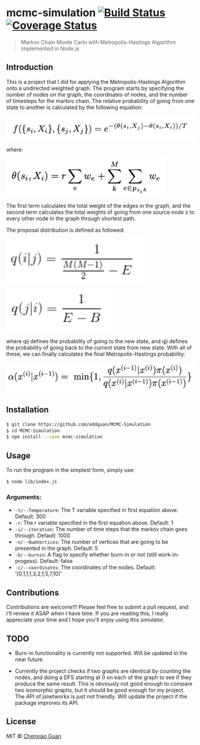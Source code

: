 # mcmc-simulation [![Build Status](https://travis-ci.org/oddguan/MCMC-Simulation.svg?branch=master)](https://travis-ci.org/oddguan/MCMC-Simulation)[![Coverage Status](https://coveralls.io/repos/github/oddguan/MCMC-Simulation/badge.svg?branch=master)](https://coveralls.io/github/oddguan/MCMC-Simulation?branch=master)
> Markov Chain Monte Carlo with Metropolis-Hastings Algorithm implemented in Node.js

## Introduction

This is a project that I did for applying the Metropolis-Hastings Algorithm onto a undirected weighted graph. The program starts by specifying the number of nodes on the graph, the coordinates of nodes, and the number of timesteps for the markov chain.
The relative probability of going from one state to another is calculated by the following equation: 

![alt text](images/energy_function.png "energy function")

where:

![alt text](images/theta.png "energy function")

The first term calculates the total weight of the edges in the graph, and the second term calculates the total weights of going from one source node s to every other node in the graph through shortest path.

The proposal distribution is defined as followed:

![alt text](images/qij.png "qij")

![alt text](images/qji.png "qji")

where qij defines the probability of going to the new state, and qji defines the probability of going back to the current state from new state. With all of these, we can finally calculates the final Metropolis-Hastings probability:

![alt text](images/transitional_probability.png "energy function")


## Installation

```sh
$ git clone https://github.com/oddguan/MCMC-Simulation
$ cd MCMC-Simulation
$ npm install --save mcmc-simulation
```

## Usage

To run the program in the simplest form, simply use:
```sh
$ node lib/index.js
```

### Arguments:

* `-t/--Temperature`: The T variable specified in first equation above. Default: 300
* `-r`: The r variable specified in the first equation above. Default: 1
* `-i/--iteration`: The number of time steps that the markov chain goes through. Default: 1000
* `-n/--NumVertices`: The number of vertices that are going to be presented in the graph. Default: 5
* `-b/--burnin`: A flag to specify whether burn-in or not (still work-in-progess). Default: false
* `-c/--coordinates`: The coordinates of the nodes. Default: '[0,1,1,1,3,2,1,5,7,10]'

## Contributions

Contributions are welcome!!! Please feel free to submit a pull request, and I'll review it ASAP when I have time. If you are reading this, I really appreciate your time and I hope you'll enjoy using this simulator.


## TODO

* Burn-in functionality is currently not supported. Will be updated in the near future.

* Currently the project checks if two graphs are identical by counting the nodes, and doing a DFS starting at 0 on each of the graph to see if they produce the same result. This is obviously not good enough to compare two isomorphic graphs, but it should be good enough for my project. The API of jsnetworkx is just not friendly. Will update the project if the package improves its API.

## License

MIT © [Chenxiao Guan]()
